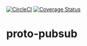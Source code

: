 [![CircleCI](https://circleci.com/gh/tslamic/proto-pubsub.svg?style=svg)](https://circleci.com/gh/tslamic/proto-pubsub)
[![Coverage Status](https://coveralls.io/repos/github/tslamic/proto-pubsub/badge.svg?branch=master)](https://coveralls.io/github/tslamic/proto-pubsub?branch=master)

# proto-pubsub
